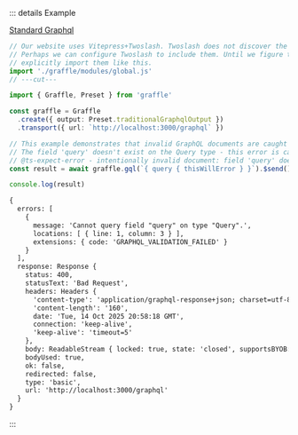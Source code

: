 ::: details Example

<div class="ExampleSnippet">
<a href="../../examples/output/output_preset__standard-graphql">Standard Graphql</a>

<!-- dprint-ignore-start -->
```ts twoslash
// Our website uses Vitepress+Twoslash. Twoslash does not discover the generated Graffle modules.
// Perhaps we can configure Twoslash to include them. Until we figure that out, we have to
// explicitly import them like this.
import './graffle/modules/global.js'
// ---cut---

import { Graffle, Preset } from 'graffle'

const graffle = Graffle
  .create({ output: Preset.traditionalGraphqlOutput })
  .transport({ url: `http://localhost:3000/graphql` })

// This example demonstrates that invalid GraphQL documents are caught by TypeScript type checking.
// The field 'query' doesn't exist on the Query type - this error is caught before runtime.
// @ts-expect-error - intentionally invalid document: field 'query' doesn't exist on Query type
const result = await graffle.gql(`{ query { thisWillError } }`).$send()

console.log(result)
```
<!-- dprint-ignore-end -->

<!-- dprint-ignore-start -->
```txt
{
  errors: [
    {
      message: 'Cannot query field "query" on type "Query".',
      locations: [ { line: 1, column: 3 } ],
      extensions: { code: 'GRAPHQL_VALIDATION_FAILED' }
    }
  ],
  response: Response {
    status: 400,
    statusText: 'Bad Request',
    headers: Headers {
      'content-type': 'application/graphql-response+json; charset=utf-8',
      'content-length': '160',
      date: 'Tue, 14 Oct 2025 20:58:18 GMT',
      connection: 'keep-alive',
      'keep-alive': 'timeout=5'
    },
    body: ReadableStream { locked: true, state: 'closed', supportsBYOB: true },
    bodyUsed: true,
    ok: false,
    redirected: false,
    type: 'basic',
    url: 'http://localhost:3000/graphql'
  }
}
```
<!-- dprint-ignore-end -->

</div>
:::
